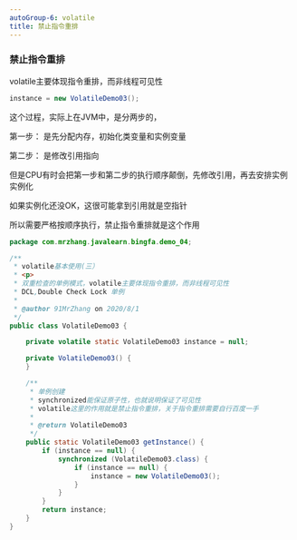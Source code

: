 ```yaml
---
autoGroup-6: volatile
title: 禁止指令重排
---
```


### 禁止指令重排
volatile主要体现指令重排，而非线程可见性
``` java
instance = new VolatileDemo03();
```
这个过程，实际上在JVM中，是分两步的，

第一步： 是先分配内存，初始化类变量和实例变量

第二步： 是修改引用指向

但是CPU有时会把第一步和第二步的执行顺序颠倒，先修改引用，再去安排实例实例化

如果实例化还没OK，这很可能拿到引用就是空指针

所以需要严格按顺序执行，禁止指令重排就是这个作用


``` java
package com.mrzhang.javalearn.bingfa.demo_04;

/**
 * volatile基本使用(三）
 * <p>
 * 双重检查的单例模式，volatile主要体现指令重排，而非线程可见性
 * DCL,Double Check Lock 单例
 *
 * @author 91MrZhang on 2020/8/1
 */
public class VolatileDemo03 {

    private volatile static VolatileDemo03 instance = null;

    private VolatileDemo03() {
    }

    /**
     * 单例创建
     * synchronized能保证原子性，也就说明保证了可见性
     * volatile这里的作用就是禁止指令重排，关于指令重排需要自行百度一手
     *
     * @return VolatileDemo03
     */
    public static VolatileDemo03 getInstance() {
        if (instance == null) {
            synchronized (VolatileDemo03.class) {
                if (instance == null) {
                    instance = new VolatileDemo03();
                }
            }
        }
        return instance;
    }
}

```


